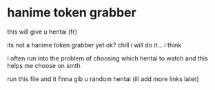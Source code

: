 # hanime token grabber
 this will give u hentai (fr)
 
 its not a hanime token grabber yet ok? chill i will do it... i think
 
 i often run into the problem of choosing which hentai to watch and this helps me choose on smth

run this file and it finna gib u random hentai (ill add more links later)
